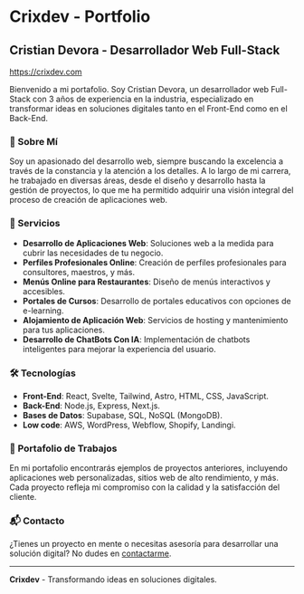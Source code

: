 # Crixdev - Portfolio

## Cristian Devora - Desarrollador Web Full-Stack

https://crixdev.com

Bienvenido a mi portafolio. Soy Cristian Devora, un desarrollador web Full-Stack con 3 años de experiencia en la industria, especializado en transformar ideas en soluciones digitales tanto en el Front-End como en el Back-End.

### 📜 Sobre Mí

Soy un apasionado del desarrollo web, siempre buscando la excelencia a través de la constancia y la atención a los detalles. A lo largo de mi carrera, he trabajado en diversas áreas, desde el diseño y desarrollo hasta la gestión de proyectos, lo que me ha permitido adquirir una visión integral del proceso de creación de aplicaciones web.

### 💼 Servicios

- **Desarrollo de Aplicaciones Web**: Soluciones web a la medida para cubrir las necesidades de tu negocio.
- **Perfiles Profesionales Online**: Creación de perfiles profesionales para consultores, maestros, y más.
- **Menús Online para Restaurantes**: Diseño de menús interactivos y accesibles.
- **Portales de Cursos**: Desarrollo de portales educativos con opciones de e-learning.
- **Alojamiento de Aplicación Web**: Servicios de hosting y mantenimiento para tus aplicaciones.
- **Desarrollo de ChatBots Con IA**: Implementación de chatbots inteligentes para mejorar la experiencia del usuario.

### 🛠️ Tecnologías

- **Front-End**: React, Svelte, Tailwind, Astro, HTML, CSS, JavaScript.
- **Back-End**: Node.js, Express, Next.js.
- **Bases de Datos**: Supabase, SQL, NoSQL (MongoDB).
- **Low code**: AWS, WordPress, Webflow, Shopify, Landingi.

### 📂 Portafolio de Trabajos

En mi portafolio encontrarás ejemplos de proyectos anteriores, incluyendo aplicaciones web personalizadas, sitios web de alto rendimiento, y más. Cada proyecto refleja mi compromiso con la calidad y la satisfacción del cliente.

### 📬 Contacto

¿Tienes un proyecto en mente o necesitas asesoría para desarrollar una solución digital? No dudes en [contactarme](mailto:hola@crixdev.com).

---

**Crixdev** - Transformando ideas en soluciones digitales.
